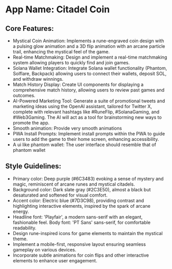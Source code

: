 # **App Name**: Citadel Coin

## Core Features:

- Mystical Coin Animation: Implements a rune-engraved coin design with a pulsing glow animation and a 3D flip animation with an arcane particle trail, enhancing the mystical feel of the game.
- Real-time Matchmaking: Design and implement a real-time matchmaking system allowing players to quickly find and join games.
- Solana Wallet Integration: Integrate Solana wallet functionality (Phantom, Solflare, Backpack) allowing users to connect their wallets, deposit SOL, and withdraw winnings.
- Match History Display: Create UI components for displaying a comprehensive match history, allowing users to review past games and outcomes.
- AI-Powered Marketing Tool: Generate a suite of promotional tweets and marketing ideas using the OpenAI assistant, tailored for Twitter X, complete with relevant hashtags like #RuneFlip, #SolanaGaming, and #Web3Gaming. The AI will act as a tool for brainstorming new ways to promote the app.
- Smooth animation: Provide very smooth animations
- PWA Install Prompts: Implement install prompts within the PWA to guide users to add the game to their home screen, enhancing accessibility.
- A ui like phantom wallet: The user interface should resemble that of phantom wallet

## Style Guidelines:

- Primary color: Deep purple (#6C3483) evoking a sense of mystery and magic, reminiscent of arcane runes and mystical citadels.
- Background color: Dark slate gray (#2C3E50), almost a black but desaturated and softened for visual comfort.
- Accent color: Electric blue (#7D3C98), providing contrast and highlighting interactive elements, inspired by the spark of arcane energy.
- Headline font: 'Playfair', a modern sans-serif with an elegant, fashionable feel. Body font: 'PT Sans' sans-serif, for comfortable readability.
- Design rune-inspired icons for game elements to maintain the mystical theme.
- Implement a mobile-first, responsive layout ensuring seamless gameplay on various devices.
- Incorporate subtle animations for coin flips and other interactive elements to enhance user engagement.